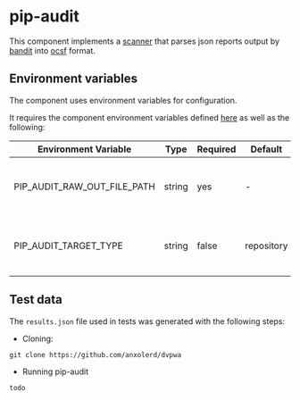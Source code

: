 # pip-audit

This component implements a [scanner](https://github.com/smithy-security/smithy/blob/main/sdk/component/component.go)
that parses json reports output by [bandit](https://github.com/securego/gosec) into [ocsf](https://github.com/ocsf) format.

## Environment variables

The component uses environment variables for configuration.

It requires the component
environment variables defined [here](https://github.com/smithy-security/smithy/blob/main/sdk/README.md#component) as well
as the following:

| Environment Variable     | Type   | Required | Default    | Description                                             |
|--------------------------|--------|----------|------------|---------------------------------------------------------|
| PIP\_AUDIT\_RAW\_OUT\_FILE\_PATH  | string | yes      | -          | The path where to find the gosec report                 |
| PIP\_AUDIT\_TARGET\_TYPE         | string | false    | repository | The type of target that was used to generate the report |

## Test data

The `results.json` file used in tests was generated with the following steps:

* Cloning:

```shell
git clone https://github.com/anxolerd/dvpwa
```

* Running pip-audit

```shell
todo
```
